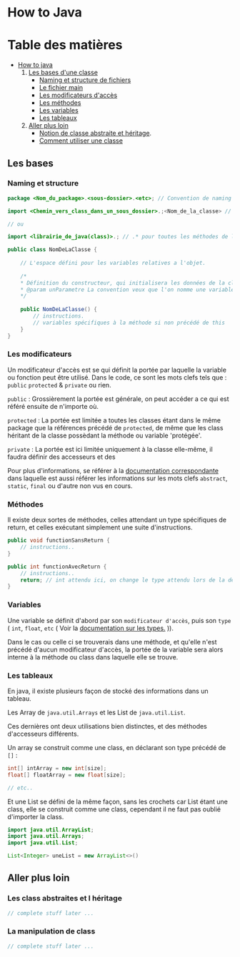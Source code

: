 # How to Java
# Table des matières

 - [How to java](#how-to-java)
	 1. [Les bases d'une classe](#les-bases)
		- [Naming et structure de fichiers](#naming-et-structure)
		- [Le fichier main](#le-fichier-main)
		- [Les modificateurs d'accès](#les-modificateurs)
		- [Les méthodes](#méthodes)
		- [Les variables](#variables)
		- [Les tableaux](#les-tableaux)
	2. [Aller plus loin](#aller-plus-loin)
		- [Notion de classe abstraite et héritage](#les-class-abstraites-et-l-héritage). 
		- [Comment utiliser une classe](#la-manipulation-de-class)
## Les bases
### Naming et structure
```java
package <Nom_du_package>.<sous-dossier>.<etc>; // Convention de naming : comme pour les variables.

import <Chemin_vers_class_dans_un_sous_dossier>.;<Nom_de_la_classe> // Pour importer une classe ou une de ses méthodes, ne pas mettre l'extension à la fin.

// ou 

import <librairie_de_java(class)>.; // .* pour toutes les méthodes de la class, ou .<nom_de_la_méthode> si vous la connaissez.

public class NomDeLaClasse {
	
	// L'espace défini pour les variables relatives a l'objet.
	
	/*
	* Définition du constructeur, qui initialisera les données de la classe comme les variables et autres instructions.
	* @param unParametre La convention veux que l'on nomme une variable en commencant par une minuscule, puis séparé les "mots" par des majuscules, ou des '_' suivi du mots dont l'initial est en majuscule, exemple : "un_Nom_De_Variable_Correct", "unNomCorrect", "un-Nom-OK"
	*/
	
	public NomDeLaClasse() {
		// instructions.
		// variables spécifiques à la méthode si non précédé de this
	}
}
```
### Les modificateurs
Un modificateur d'accès est se qui définit la portée par laquelle la variable ou fonction peut être utilisé.
Dans le code, ce sont les mots clefs tels que : `public` `protected` & `private` ou rien.

`public` : Grossièrement la portée est générale, on peut accéder a ce qui est référé ensuite de n'importe où.

`protected` : La portée est limitée a toutes les classes étant dans le même package que la références précédé de `protected`, de même que les class héritant de la classe possèdant la méthode ou variable 'protégée'.

`private` : La portée est ici limitée uniquement à la classe elle-même, il faudra définir des accesseurs et des  

Pour plus d'informations, se référer à la [documentation correspondante](https://fr.wikibooks.org/wiki/Programmation_Java/Modificateur) dans laquelle est aussi référer les informations sur les mots clefs `abstract`, `static`, `final` ou d'autre non vus en cours. 
### Méthodes
Il existe deux sortes de méthodes, celles attendant un type spécifiques de return, et celles exécutant simplement une suite d'instructions.
```java
public void functionSansReturn {
	// instructions..
}

public int functionAvecReturn {
	// instructions..
	return; // int attendu ici, on change le type attendu lors de la déclaration de la fonction en fonction du besoin.
}
```
### Variables
Une variable se définit d'abord par son `modificateur d'accès`, puis son `type` ( `int`, `float`, `etc` ( Voir la [documentation sur les types.](https://fr.wikibooks.org/wiki/Programmation_Java/Types_de_base) )).

Dans le cas ou celle ci se trouverais dans une méthode, et qu'elle n'est précédé d'aucun modificateur d'accès, la portée de la variable sera alors interne à la méthode ou class dans laquelle elle se trouve.
### Les tableaux
En java, il existe plusieurs façon de stocké des informations dans un tableau.

Les Array de `java.util.Arrays` et les List de `java.util.List`.

Ces dernières ont deux utilisations bien distinctes, et des méthodes d'accesseurs différents.

Un array se construit comme une class, en déclarant son type précédé de `[]` : 
```java
int[] intArray = new int[size];
float[] floatArray = new float[size];

// etc..
```
Et une List se défini  de la même façon, sans les crochets car List étant une class, elle se construit comme une class, cependant il ne faut pas oublié d'importer la class.
```java
import java.util.ArrayList;
import java.util.Arrays;
import java.util.List;

List<Integer> uneList = new ArrayList<>()
```
## Aller plus loin
### Les class abstraites et l héritage
```java
// complete stuff later ...
```
### La manipulation de class
```java
// complete stuff later ...
```
